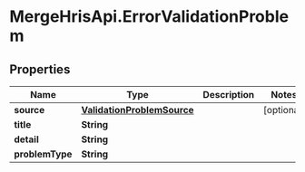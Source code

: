 # MergeHrisApi.ErrorValidationProblem

## Properties

Name | Type | Description | Notes
------------ | ------------- | ------------- | -------------
**source** | [**ValidationProblemSource**](ValidationProblemSource.md) |  | [optional] 
**title** | **String** |  | 
**detail** | **String** |  | 
**problemType** | **String** |  | 


